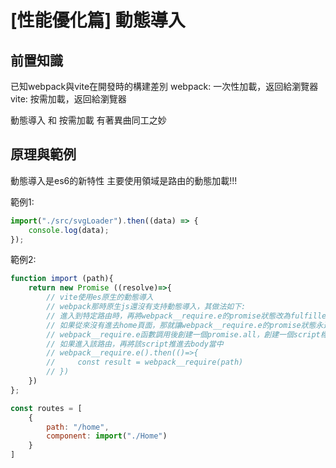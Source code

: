 # [性能優化篇] 動態導入


## 前置知識
已知webpack與vite在開發時的構建差別
webpack:  一次性加載，返回給瀏覽器
vite: 按需加載，返回給瀏覽器

動態導入 和 按需加載 有著異曲同工之妙

## 原理與範例

動態導入是es6的新特性
主要使用領域是路由的動態加載!!!

範例1:
```js
import("./src/svgLoader").then((data) => {
    console.log(data);
});
```
範例2: 
```js
function import (path){
    return new Promise ((resolve)=>{
        // vite使用es原生的動態導入
        // webpack那時原生js還沒有支持動態導入，其做法如下:
        // 進入到特定路由時，再將webpack__require.e的promise狀態改為fulfilled就可以進入後方的then回調
        // 如果從來沒有進去home頁面，那就讓webpack__require.e的promise狀態永遠在pending狀態
        // webpack__require.e函數調用後創建一個promise.all，創建一個script標籤 src指向編譯後的js文件(webpack早就編譯好了，只是沒有給瀏覽器)
        // 如果進入該路由，再將該script推進去body當中
        // webpack__require.e().then(()=>{
        //     const result = webpack__require(path)
        // })
    })
};

const routes = [
    {
        path: "/home",
        component: import("./Home")
    }
]
```
